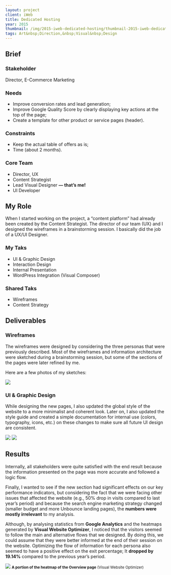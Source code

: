 ```yaml
---
layout: project
client: iWeb
title: Dedicated Hosting
year: 2015
thumbnail: /img/2015-iweb-dedicated-hosting/thumbnail-2015-iweb-dedicated-hosting.png
tags: Art&nbsp;Direction,&nbsp;Visual&nbsp;Design
---
```


<h2>Brief</h2>

<h3>Stakeholder</h3>
<p>Director, E-Commerce Marketing</p>

<h3>Needs</h3>
<ul>
	<li>Improve conversion rates and lead generation;</li>
	<li>Improve Google Quality Score by clearly displaying key actions at the top of the page;</li>
	<li>Create a template for other product or service pages (header).</li>
</ul>

<h3>Constraints</h3>
<ul>
	<li>Keep the actual table of offers as is;</li>
	<li>Time (about 2 months).</li>
</ul>

<h3>Core Team</h3>
<ul>
	<li>Director, UX</li>
	<li>Content Strategist</li>
	<li>Lead Visual Designer <strong>— that’s me!</strong></li>
	<li>UI Developer</li>
</ul>

<h2>My Role</h2>
<p>When I started working on the project, a “content platform” had already been created by the Content Strategist. The director of our team (UX) and I designed the wireframes in a brainstorming session. I basically did the job of a UX/UI Designer.</p>
<div class="row">
	<div class="col col-1o2">
		<h3>My Taks</h3>
		<ul>
			<li>UI &amp; Graphic Design</li>
			<li>Interaction Design</li>
			<li>Internal Presentation</li>
			<li>WordPress Integration (Visual Composer)</li>
		</ul>
	</div>
	<div class="col col-1o2">
		<h3>Shared Taks</h3>
		<ul>
			<li>Wireframes</li>
			<li>Content Strategy</li>
		</ul>
	</div>	
</div>

<h2>Deliverables</h2>

<h3>Wireframes</h3>
<p>The wireframes were designed by considering the three personas that were previously described. Most of the wireframes and information architecture were sketched during a brainstorming session, but some of the sections of the pages were later refined by me.</p>
<p>Here are a few photos of my sketches:</p>
<img src="/img/2015-iweb-dedicated-hosting/sketch-dedicated.jpg" />

<h3>UI &amp; Graphic Design</h3>
<p>While designing the new pages, I also updated the global style of the website to a more minimalist and coherent look. Later on, I also updated the style guide and created a simple documentation for internal use (colors, typography, icons, etc.) on these changes to make sure all future UI design are consistent.</p>
<img src="/img/2015-iweb-dedicated-hosting/Dedicated-Servers_Overview_V1-0-1.png" />
<img src="/img/2015-iweb-dedicated-hosting/Dedicated-Servers_Features_V1-0-1.png" />

<h2>Results</h2>
<p>Internally, all stakeholders were quite satisfied with the end result because the information presented on the page was more accurate and followed a logic flow.</p>
<p>Finally, I wanted to see if the new section had significant effects on our key performance indicators, but considering the fact that we were facing other issues that affected the website (e.g., 50% drop in visits compared to last year’s period) and because the search engine marketing strategy changed (smaller budget and more Unbounce landing pages), the <strong>numbers were mostly irrelevant</strong> to my analysis.</p>
<p>Although, by analysing statistics from <strong>Google Analytics</strong> and the heatmaps generated by <strong>Visual Website Optimizer</strong>, I noticed that the visitors seemed to follow the main and alternative flows that we designed. By doing this, we could assume that they were better informed at the end of their session on the website. Optimizing the flow of information for each persona also seemed to have a positive effect on the exit percentage; It <strong>dropped by 19.14%</strong> compared to the previous year’s period.</p>
<img src="/img/2015-iweb-dedicated-hosting/dedicated-heatmap.jpg" />
<small class="caption"><strong>A portion of the heatmap of the Overview page</strong> (Visual Website Optimizer)</small>